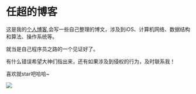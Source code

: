 # 任超的博客

这是我的[个人博客](http://renchao0711.github.io/),会写一些自己整理的博文，涉及到iOS、计算机网络、数据结构和算法、操作系统等。

就当是自己程序员之路的一个见证好了。

有什么错误希望大神们指出来，还有如果涉及到侵权的行为，及时联系我！

喜欢就star吧哈哈~

![](http://pic.962.net/up/2016-10/14760807179493223.gif)